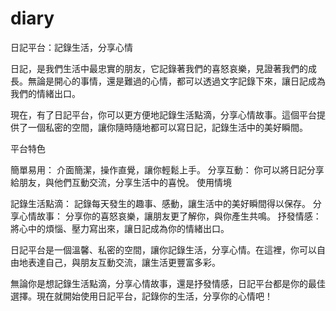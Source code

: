 # diary
日記平台：記錄生活，分享心情

日記，是我們生活中最忠實的朋友，它記錄著我們的喜怒哀樂，見證著我們的成長。無論是開心的事情，還是難過的心情，都可以透過文字記錄下來，讓日記成為我們的情緒出口。

現在，有了日記平台，你可以更方便地記錄生活點滴，分享心情故事。這個平台提供了一個私密的空間，讓你隨時隨地都可以寫日記，記錄生活中的美好瞬間。

平台特色

簡單易用： 介面簡潔，操作直覺，讓你輕鬆上手。
分享互動： 你可以將日記分享給朋友，與他們互動交流，分享生活中的喜悅。
使用情境

記錄生活點滴： 記錄每天發生的趣事、感動，讓生活中的美好瞬間得以保存。
分享心情故事： 分享你的喜怒哀樂，讓朋友更了解你，與你產生共鳴。
抒發情感： 將心中的煩惱、壓力寫出來，讓日記成為你的情緒出口。

日記平台是一個溫馨、私密的空間，讓你記錄生活，分享心情。在這裡，你可以自由地表達自己，與朋友互動交流，讓生活更豐富多彩。

無論你是想記錄生活點滴，分享心情故事，還是抒發情感，日記平台都是你的最佳選擇。現在就開始使用日記平台，記錄你的生活，分享你的心情吧！
